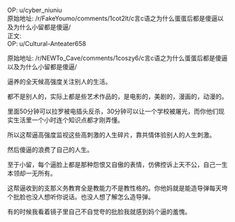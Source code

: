 
OP: u/cyber_niuniu  
原始地址: /r/FakeYoumo/comments/1cot2lt/c言c语之为什么蛋蛋后都是傻逼以及为什么小留都是傻逼/  
正文:  
OP: u/Cultural-Anteater658  

 原始地址: /r/NEWTo_Cave/comments/1coszy6/c言c语之为什么蛋蛋后都是傻逼以及为什么小留都是傻逼/  

逼养的全天候高强度关注别人的生活。

都不是别人的，实际上都是些艺术作品的，是电影的，美剧的，漫画的，动漫的。

里面50分钟可以拉罗被电插头反杀，30分钟可以让一个学校被屠光，而你他们现实生活里一个小时连个知识点都才刚弄懂。

所以这帮逼高强度监视这些高刺激的人生碎片，靠共情体验别人的人生刺激。

然后傻逼的浪费了自己的人生。

至于小留，每个逼脸上都是那种怨恨又自傲的表情，仿佛控诉上天不公，自己一生本领却一无所有。

这帮逼收到的支那义务教育全是教能力不是教性格的。你他妈就是能造导弹每天垮个批脸也没人想听你说话。也没人想了解怎么造导弹。

有的时候我看着镜子里自己不自觉夸的批脸我就感到妈个逼的羞愧。
